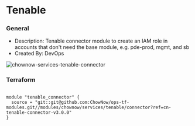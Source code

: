 # Tenable

### General

* Description: Tenable connector module to create an IAM role in accounts that don't need the base module, e.g. pde-prod, mgmt, and sb
* Created By: DevOps

![chownow-services-tenable-connector](https://github.com/ChowNow/ops-tf-modules/workflows/chownow-services-tenable-connector/badge.svg)

### Terraform

```hcl

module "tenable_connector" {
  source = "git::git@github.com:ChowNow/ops-tf-modules.git//modules/chownow/services/tenable/connector?ref=cn-tenable-connector-v3.0.0"
}
```
